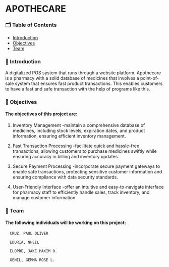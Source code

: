 <h1><b> APOTHECARE</b></h1>

<h3><b>🗂 Table of Contents</b></h3>

<ul>
  <li><a href="#introduction">Introduction</a></li>
  <li><a href="#objectives">Objectives</a></li>
  <li><a href="#team">Team</a></li>
</ul>

<h3 id="introduction"><b>📄 Introduction</b></h3>

A digitalized POS system that runs through a website platform. 
Apothecare is a pharmacy with a solid database of medicines that involves a
point-of-sale system that ensures fast product transactions. 
This enables customers to have a fast and safe transaction with the help of programs like this.

<h3 id="objectives"><b>🔗 Objectives</b></h3>
<h4> The objectives of this project are:</h4>

1. Inventory Management
 -maintain a comprehensive database of medicines, including stock levels,
expiration dates, and product information, ensuring efficient inventory management.

3. Fast Transaction Processing
 -facilitate quick and hassle-free transactions, allowing customers to purchase
medicines swiftly while ensuring accuracy in billing and inventory updates.

3. Secure Payment Processing
 -incorporate secure payment gateways to enable safe transactions, protecting
sensitive customer information and ensuring compliance with data security standards.

4. User-Friendly Interface
 -offer an intuitive and easy-to-navigate interface for pharmacy staff to
efficiently handle sales, track inventory, and manage customer information.

<h3 id="team"><b>👥 Team</b></h3>
<h4> The following individuals will be working on this project:</h4>
  
      CRUZ, PAUL OLIVER
  
      EDURIA, NHEIL 
  
      ELOPRE, JAKE MAXIM O.
  
      GENIL, GEMMA ROSE L.
